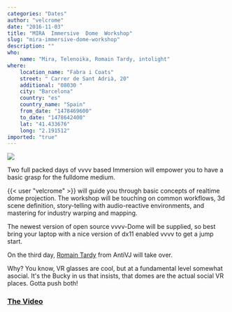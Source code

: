 ```yaml
---
categories: "Dates"
author: "velcrome"
date: "2016-11-03"
title: "MIRA  Immersive  Dome  Workshop"
slug: "mira-immersive-dome-workshop"
description: ""
who: 
    name: "Mira, Telenoika, Romain Tardy, intolight"
where: 
    location_name: "Fabra i Coats"
    street: " Carrer de Sant Adrià, 20"
    additional: "08030 "
    city: "Barcelona"
    country: "es"
    country_name: "Spain"
    from_date: "1478469600"
    to_date: "1478642400"
    lat: "41.433676"
    long: "2.191512"
imported: "true"
---
```



![](screenshot1477570844.png) 

Two full packed days of vvvv based Immersion will empower you to have a basic grasp for the fulldome medium. 

{{< user "velcrome" >}} will guide you through basic concepts of realtime dome projection. The workshop will be touching on common workflows, 3d scene definition, story-telling with audio-reactive environments, and mastering for industry warping and mapping.

The newest version of open source vvvv-Dome will be supplied, so best bring your laptop with a nice version of dx11 enabled vvvv to get a jump start. 

On the third day, [Romain Tardy](http://www.romaintardy.com/) from AntiVJ will take over.

Why?
You know, VR glasses are cool, but at a fundamental level somewhat asocial. It's the Bucky in us that insists, that domes are the actual social VR places. Gotta push both!

###  [The Video](https://vimeo.com/171783848)
